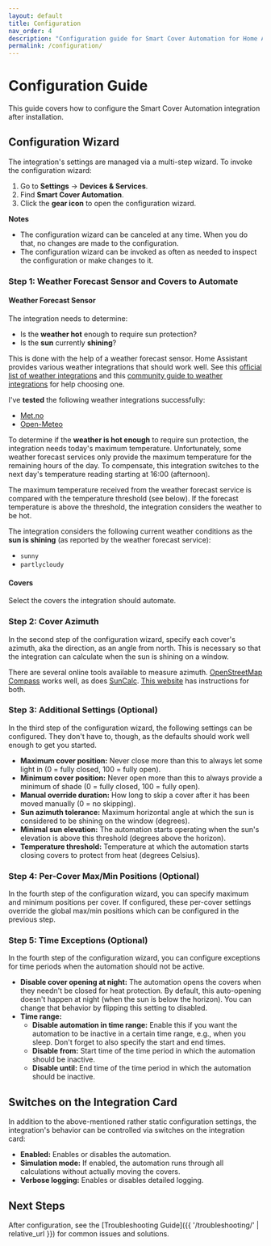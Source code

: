 ```yaml
---
layout: default
title: Configuration
nav_order: 4
description: "Configuration guide for Smart Cover Automation for Home Assistant."
permalink: /configuration/
---
```


# Configuration Guide

This guide covers how to configure the Smart Cover Automation integration after installation.

## Configuration Wizard

The integration's settings are managed via a multi-step wizard. To invoke the configuration wizard:

1. Go to **Settings** → **Devices & Services**.
2. Find **Smart Cover Automation**.
3. Click the **gear icon** to open the configuration wizard.

**Notes**

- The configuration wizard can be canceled at any time. When you do that, no changes are made to the configuration.
- The configuration wizard can be invoked as often as needed to inspect the configuration or make changes to it.

### Step 1: Weather Forecast Sensor and Covers to Automate

#### Weather Forecast Sensor

The integration needs to determine:

- Is the **weather hot** enough to require sun protection?
- Is the **sun** currently **shining**?

This is done with the help of a weather forecast sensor. Home Assistant provides various weather integrations that should work well. See this [official list of weather integrations](https://www.home-assistant.io/integrations/#weather) and this [community guide to weather integrations](https://community.home-assistant.io/t/definitive-guide-to-weather-integrations/736419/1) for help choosing one.

I've **tested** the following weather integrations successfully:

- [Met.no](https://www.home-assistant.io/integrations/met/)
- [Open-Meteo](https://www.home-assistant.io/integrations/open_meteo/)

To determine if the **weather is hot enough** to require sun protection, the integration needs today's maximum temperature. Unfortunately, some weather forecast services only provide the maximum temperature for the remaining hours of the day. To compensate, this integration switches to the next day's temperature reading starting at 16:00 (afternoon).

The maximum temperature received from the weather forecast service is compared with the temperature threshold (see below). If the forecast temperature is above the threshold, the integration considers the weather to be hot.

The integration considers the following current weather conditions as the **sun is shining** (as reported by the weather forecast service):

- `sunny`
- `partlycloudy`

#### Covers

Select the covers the integration should automate.

### Step 2: Cover Azimuth

In the second step of the configuration wizard, specify each cover's azimuth, aka the direction, as an angle from north. This is necessary so that the integration can calculate when the sun is shining on a window.

There are several online tools available to measure azimuth. [OpenStreetMap Compass](https://osmcompass.com/) works well, as does [SunCalc](https://www.suncalc.org/). [This website](https://doc.forecast.solar/find_your_azimuth) has instructions for both.

### Step 3: Additional Settings (Optional)

In the third step of the configuration wizard, the following settings can be configured. They don't have to, though, as the defaults should work well enough to get you started.

- **Maximum cover position:** Never close more than this to always let some light in (0 = fully closed, 100 = fully open).
- **Minimum cover position:** Never open more than this to always provide a minimum of shade (0 = fully closed, 100 = fully open).
- **Manual override duration:** How long to skip a cover after it has been moved manually (0 = no skipping).
- **Sun azimuth tolerance:** Maximum horizontal angle at which the sun is considered to be shining on the window (degrees).
- **Minimal sun elevation:** The automation starts operating when the sun's elevation is above this threshold (degrees above the horizon).
- **Temperature threshold:** Temperature at which the automation starts closing covers to protect from heat (degrees Celsius).

### Step 4: Per-Cover Max/Min Positions (Optional)

In the fourth step of the configuration wizard, you can specify maximum and minimum positions per cover. If configured, these per-cover settings override the global max/min positions which can be configured in the previous step.

### Step 5: Time Exceptions (Optional)

In the fourth step of the configuration wizard, you can configure exceptions for time periods when the automation should not be active.

- **Disable cover opening at night:** The automation opens the covers when they needn't be closed for heat protection. By default, this auto-opening doesn't happen at night (when the sun is below the horizon). You can change that behavior by flipping this setting to disabled.
- **Time range:**
  - **Disable automation in time range:** Enable this if you want the automation to be inactive in a certain time range, e.g., when you sleep. Don't forget to also specify the start and end times.
  - **Disable from:** Start time of the time period in which the automation should be inactive.
  - **Disable until:** End time of the time period in which the automation should be inactive.

## Switches on the Integration Card

In addition to the above-mentioned rather static configuration settings, the integration's behavior can be controlled via switches on the integration card:

- **Enabled:** Enables or disables the automation.
- **Simulation mode:** If enabled, the automation runs through all calculations without actually moving the covers.
- **Verbose logging:** Enables or disables detailed logging.

## Next Steps

After configuration, see the [Troubleshooting Guide]({{ '/troubleshooting/' | relative_url }}) for common issues and solutions.